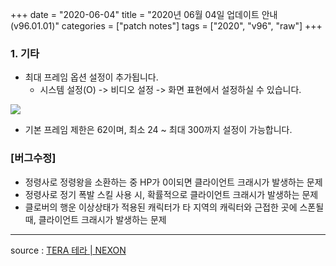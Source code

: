 +++
date = "2020-06-04"
title = "2020년 06월 04일 업데이트 안내 (v96.01.01)"
categories = ["patch notes"]
tags = ["2020", "v96", "raw"]
+++

### 1. 기타
- 최대 프레임 옵션 설정이 추가됩니다.
  - 시스템 설정(O) -> 비디오 설정 -> 화면 표현에서 설정하실 수 있습니다.

![](https://seraphinush-gaming.github.io/mysterium/images/patch/v96-01-01_1.png)

  - 기본 프레임 제한은 62이며, 최소 24 ~ 최대 300까지 설정이 가능합니다.
 
### [버그수정]
- 정령사로 정령왕을 소환하는 중 HP가 0이되면 클라이언트 크래시가 발생하는 문제
- 정령사로 정기 폭발 스킬 사용 시, 확률적으로 클라이언트 크래시가 발생하는 문제
- 클로버의 행운 이상상태가 적용된 캐릭터가 타 지역의 캐릭터와 근접한 곳에 스폰될 때, 클라이언트 크래시가 발생하는 문제

----

source : [TERA 테라 | NEXON](http://tera.nexon.com/news/update/view.aspx?n4articlesn=439)
